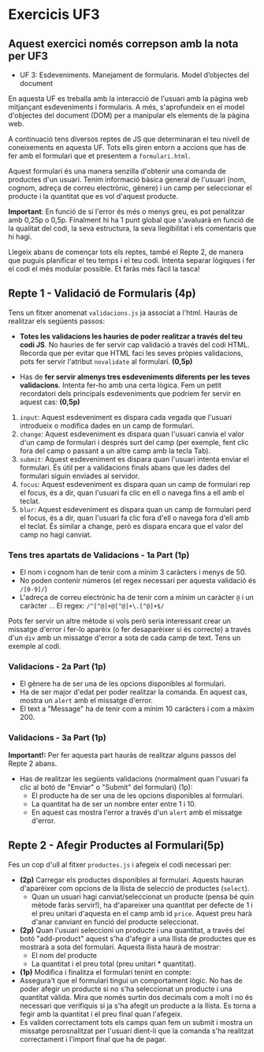 # Exercicis UF3

## Aquest exercici només correpson amb la nota per UF3

- UF 3: Esdeveniments. Manejament de formularis. Model d’objectes del document

En aquesta UF es treballa amb la interacció de l'usuari amb la pàgina web mitjançant esdeveniments i formularis. A més, s'aprofundeix en el model d'objectes del document (DOM) per a manipular els elements de la pàgina web.

A continuació tens diversos reptes de JS que determinaran el teu nivell de coneixements en aquesta UF. Tots ells giren entorn a accions que has de fer amb el formulari que et presentem a `formulari.html`.

Aquest formulari és una manera senzilla d'obtenir una comanda de productes d'un usuari. Tenim informació bàsica general de l'usuari (nom, cognom, adreça de correu electrònic, gènere) i un camp per seleccionar el producte i la quantitat que es vol d'aquest producte.

**Important**: En funció de si l'error és més o menys greu, es pot penalitzar amb 0,25p o 0,5p. Finalment hi ha 1 punt global que s'avaluarà en funció de la qualitat del codi, la seva estructura, la seva llegibilitat i els comentaris que hi hagi.

Llegeix abans de començar tots els reptes, també el Repte 2, de manera que puguis planificar el teu temps i el teu codi. Intenta separar lògiques i fer el codi el més modular possible. Et faràs més fàcil la tasca!

## Repte 1 - Validació de Formularis (4p)

Tens un fitxer anomenat `validacions.js` ja associat a l'html. Hauràs de realitzar els següents passos:

- **Totes les validacions les hauries de poder realitzar a través del teu codi JS**. No hauries de fer servir cap validació a través del codi HTML. Recorda que per evitar que HTML faci les seves pròpies validacions, pots fer servir l'atribut `novalidate` al formulari. **(0,5p)**

- Has de **fer servir almenys tres esdeveniments diferents per les teves validacions**. Intenta fer-ho amb una certa lògica. Fem un petit recordatori dels principals esdeveniments que podríem fer servir en aquest cas: **(0,5p)**

1. `input`: Aquest esdeveniment es dispara cada vegada que l'usuari introdueix o modifica dades en un camp de formulari.
2. `change`: Aquest esdeveniment es dispara quan l'usuari canvia el valor d'un camp de formulari i després surt del camp (per exemple, fent clic fora del camp o passant a un altre camp amb la tecla Tab).
3. `submit`: Aquest esdeveniment es dispara quan l'usuari intenta enviar el formulari. És útil per a validacions finals abans que les dades del formulari siguin enviades al servidor.
4. `focus`: Aquest esdeveniment es dispara quan un camp de formulari rep el focus, és a dir, quan l'usuari fa clic en ell o navega fins a ell amb el teclat.
5. `blur`: Aquest esdeveniment es dispara quan un camp de formulari perd el focus, és a dir, quan l'usuari fa clic fora d'ell o navega fora d'ell amb el teclat. És similar a change, però es dispara encara que el valor del camp no hagi canviat.

### Tens tres apartats de Validacions - 1a Part (1p)

- El nom i cognom han de tenir com a mínim 3 caràcters i menys de 50.
- No poden contenir números (el regex necessari per aquesta validació és `/[0-9]/`)
- L'adreça de correu electrònic ha de tenir com a mínim un caràcter `@` i un caràcter `.`. El regex: `/^[^@]+@[^@]+\.[^@]+$/`

Pots fer servir un altre mètode si vols però seria interessant crear un missatge d'error i fer-lo aparèix (o fer desaparèixer si és correcte) a través d'un `div` amb un missatge d'error a sota de cada camp de text. Tens un exemple al codi.

### Validacions - 2a Part (1p)

- El gènere ha de ser una de les opcions disponibles al formulari.
- Ha de ser major d'edat per poder realitzar la comanda. En aquest cas, mostra un `alert` amb el missatge d'error.
- El text a "Message" ha de tenir com a mínim 10 caràcters i com a màxim 200.

### Validacions - 3a Part (1p)

**Important!:** Per fer aquesta part hauràs de realitzar alguns passos del Repte 2 abans.

- Has de realitzar les següents validacions (normalment quan l'usuari fa clic al botó de "Enviar" o "Submit" del formulari) (1p):
  - El producte ha de ser una de les opcions disponibles al formulari.
  - La quantitat ha de ser un nombre enter entre 1 i 10.
  - En aquest cas mostra l'error a través d'un `alert` amb el missatge d'error.

## Repte 2 - Afegir Productes al Formulari(5p)

Fes un cop d'ull al fitxer `productes.js` i afegeix el codi necessari per:

- **(2p)** Carregar els productes disponibles al formulari. Aquests hauran d'aparèixer com opcions de la llista de selecció de productes (`select`).
  - Quan un usuari hagi canviat/seleccionat un producte (pensa bé quin mètode faràs servir!), ha d'apareixer una quantitat per defecte de 1 i el preu unitari d'aquesta en el camp amb id `price`. Aquest preu harà d'anar canviant en funció del producte seleccionat.
- **(2p)** Quan l'usuari seleccioni un producte i una quantitat, a través del botó "add-product" aquest s'ha d'afegir a una llista de productes que es mostrarà a sota del formulari.
  Aquesta llista haurà de mostrar:
  - El nom del producte
  - La quantitat i el preu total (preu unitari \* quantitat).
- **(1p)** Modifica i finalitza el formulari tenint en compte:
- Assegura't que el formulari tingui un comportament lògic. No has de poder afegir un producte si no s'ha seleccionat un producte i una quantitat vàlida. Mira que només surtin dos decimals com a molt i no és necessari que verifiquis si ja s'ha afegit un producte a la llista. Es torna a fegir amb la quantitat i el preu final quan l'afegeix.
- Es validen correctament tots els camps quan fem un submit i mostra un missatge perosnalitzat per l'usuari dient-li que la comanda s'ha realitzat correctament i l'import final que ha de pagar.


